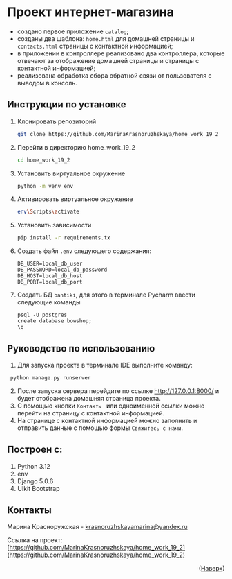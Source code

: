 # Проект интернет-магазина

- создано первое приложение ```catalog```;
- созданы два шаблона: ```home.html``` для домашней страницы и ```contacts.html``` страницы с контактной информацией;
- в приложении в контроллере реализовано два контроллера, которые отвечают за отображение домашней страницы и страницы с
контактной информацией; 
- реализована обработка сбора обратной связи от пользователя с выводом в консоль.

Инструкции по установке
------------

1. Клонировать репозиторий
   ```sh
   git clone https://github.com/MarinaKrasnoruzhskaya/home_work_19_2
   ```
2. Перейти в директорию home_work_19_2
   ```sh
   cd home_work_19_2
   ```
3. Установить виртуальное окружение
   ```sh
   python -m venv env
   ```
4. Активировать виртуальное окружение
   ```sh
   env\Scripts\activate
   ```
5. Установить зависимости
   ```sh
   pip install -r requirements.tx
   ```
6. Создать файл ```.env``` следующего содержания:
   ```
   DB_USER=local_db_user
   DB_PASSWORD=local_db_password
   DB_HOST=local_db_host
   DB_PORT=local_db_port
   ```
7. Создать БД ```bantiki```, для этого в терминале Pycharm ввести следующие команды
   ```
   psql -U postgres
   create database bowshop;  
   \q
   ```

Руководство по использованию
---------------

1. Для запуска проекта в терминале IDE выполните команду:
  ```sh
   python manage.py runserver
   ```
2. После запуска сервера перейдите по ссылке http://127.0.0.1:8000/ и будет отображена домашняя страница проекта.
3. С помощью кнопки ```Контакты ```  или одноименной ссылки можно перейти на страницу с контактной информацией.
4. На странице с контактной информацией можно заполнить и отправить данные с помощью формы ```Свяжитесь с нами```.

Построен с:
---------------

1. Python 3.12
2. env
3. Django 5.0.6
4. UIkit Bootstrap

Контакты
---------------
Марина Красноружская - krasnoruzhskayamarina@yandex.ru

Ссылка на
проект: [https://github.com/MarinaKrasnoruzhskaya/home_work_19_2](https://github.com/MarinaKrasnoruzhskaya/home_work_19_2)

<p align="right">(<a href="#readme-top">Наверх</a>)</p>

